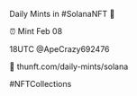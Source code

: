 Daily Mints in #SolanaNFT 🚀

⏰ Mint Feb 08

18UTC @ApeCrazy692476

🔗 thunft.com/daily-mints/solana

#NFTCollections